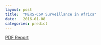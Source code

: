 ```yaml
---
layout: post
title:  "MERS-CoV Surveillance in Africa"
date:   2016-01-08
categories: predict
---
```


[PDF Report]({{site.baseurl}}/predict/reports/2016-01-08-mers-cov-in-africa.pdf)
